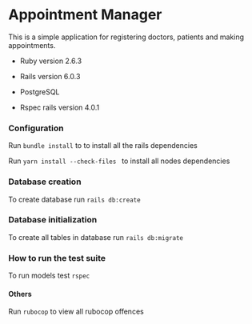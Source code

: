 # Appointment Manager

This is a simple application for registering doctors, patients and making appointments.

* Ruby version 2.6.3

* Rails version 6.0.3

* PostgreSQL 

* Rspec rails version 4.0.1

### Configuration

Run `bundle install` to to install all the rails dependencies

Run `yarn install --check-files ` to install all nodes dependencies

### Database creation

To create database run `rails db:create`  

### Database initialization

To create all tables in database run `rails db:migrate`

### How to run the test suite

To run models test `rspec` 

#### Others

Run `rubocop` to view all rubocop offences
